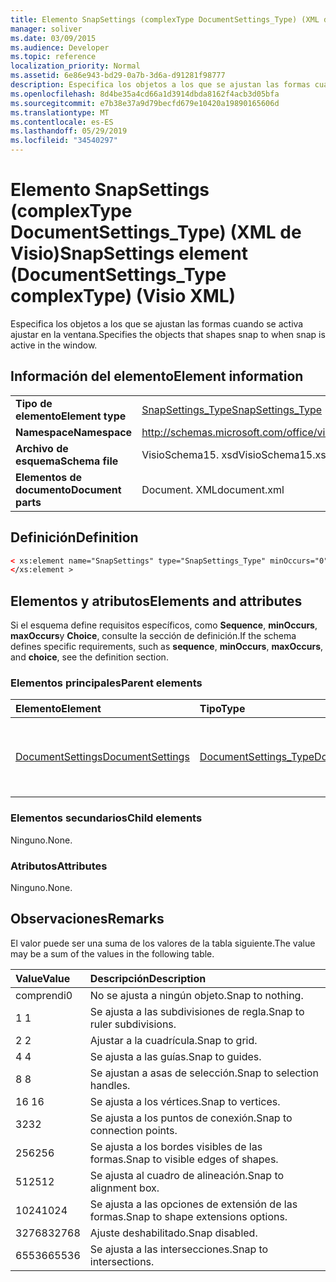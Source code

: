 ```yaml
---
title: Elemento SnapSettings (complexType DocumentSettings_Type) (XML de Visio)
manager: soliver
ms.date: 03/09/2015
ms.audience: Developer
ms.topic: reference
localization_priority: Normal
ms.assetid: 6e86e943-bd29-0a7b-3d6a-d91281f98777
description: Especifica los objetos a los que se ajustan las formas cuando se activa ajustar en la ventana.
ms.openlocfilehash: 8d4be35a4cd66a1d3914dbda8162f4acb3d05bfa
ms.sourcegitcommit: e7b38e37a9d79becfd679e10420a19890165606d
ms.translationtype: MT
ms.contentlocale: es-ES
ms.lasthandoff: 05/29/2019
ms.locfileid: "34540297"
---
```

# <a name="snapsettings-element-documentsettingstype-complextype-visio-xml"></a><span data-ttu-id="7a259-103">Elemento SnapSettings (complexType DocumentSettings_Type) (XML de Visio)</span><span class="sxs-lookup"><span data-stu-id="7a259-103">SnapSettings element (DocumentSettings_Type complexType) (Visio XML)</span></span>

<span data-ttu-id="7a259-104">Especifica los objetos a los que se ajustan las formas cuando se activa ajustar en la ventana.</span><span class="sxs-lookup"><span data-stu-id="7a259-104">Specifies the objects that shapes snap to when snap is active in the window.</span></span>
  
## <a name="element-information"></a><span data-ttu-id="7a259-105">Información del elemento</span><span class="sxs-lookup"><span data-stu-id="7a259-105">Element information</span></span>

|||
|:-----|:-----|
|<span data-ttu-id="7a259-106">**Tipo de elemento**</span><span class="sxs-lookup"><span data-stu-id="7a259-106">**Element type**</span></span> <br/> |[<span data-ttu-id="7a259-107">SnapSettings_Type</span><span class="sxs-lookup"><span data-stu-id="7a259-107">SnapSettings_Type</span></span>](snapsettings_type-complextypevisio-xml.md) <br/> |
|<span data-ttu-id="7a259-108">**Namespace**</span><span class="sxs-lookup"><span data-stu-id="7a259-108">**Namespace**</span></span> <br/> |http://schemas.microsoft.com/office/visio/2012/main  <br/> |
|<span data-ttu-id="7a259-109">**Archivo de esquema**</span><span class="sxs-lookup"><span data-stu-id="7a259-109">**Schema file**</span></span> <br/> |<span data-ttu-id="7a259-110">VisioSchema15. xsd</span><span class="sxs-lookup"><span data-stu-id="7a259-110">VisioSchema15.xsd</span></span>  <br/> |
|<span data-ttu-id="7a259-111">**Elementos de documento**</span><span class="sxs-lookup"><span data-stu-id="7a259-111">**Document parts**</span></span> <br/> |<span data-ttu-id="7a259-112">Document. XML</span><span class="sxs-lookup"><span data-stu-id="7a259-112">document.xml</span></span>  <br/> |
   
## <a name="definition"></a><span data-ttu-id="7a259-113">Definición</span><span class="sxs-lookup"><span data-stu-id="7a259-113">Definition</span></span>

```XML
< xs:element name="SnapSettings" type="SnapSettings_Type" minOccurs="0" maxOccurs="1" >
</xs:element >
```

## <a name="elements-and-attributes"></a><span data-ttu-id="7a259-114">Elementos y atributos</span><span class="sxs-lookup"><span data-stu-id="7a259-114">Elements and attributes</span></span>

<span data-ttu-id="7a259-115">Si el esquema define requisitos específicos, como **Sequence**, **minOccurs**, **maxOccurs**y **Choice**, consulte la sección de definición.</span><span class="sxs-lookup"><span data-stu-id="7a259-115">If the schema defines specific requirements, such as **sequence**, **minOccurs**, **maxOccurs**, and **choice**, see the definition section.</span></span> 
  
### <a name="parent-elements"></a><span data-ttu-id="7a259-116">Elementos principales</span><span class="sxs-lookup"><span data-stu-id="7a259-116">Parent elements</span></span>

|<span data-ttu-id="7a259-117">**Elemento**</span><span class="sxs-lookup"><span data-stu-id="7a259-117">**Element**</span></span>|<span data-ttu-id="7a259-118">**Tipo**</span><span class="sxs-lookup"><span data-stu-id="7a259-118">**Type**</span></span>|<span data-ttu-id="7a259-119">**Descripción**</span><span class="sxs-lookup"><span data-stu-id="7a259-119">**Description**</span></span>|
|:-----|:-----|:-----|
|[<span data-ttu-id="7a259-120">DocumentSettings</span><span class="sxs-lookup"><span data-stu-id="7a259-120">DocumentSettings</span></span>](documentsettings-element-visiodocument_type-complextypevisio-xml.md) <br/> |[<span data-ttu-id="7a259-121">DocumentSettings_Type</span><span class="sxs-lookup"><span data-stu-id="7a259-121">DocumentSettings_Type</span></span>](documentsettings_type-complextypevisio-xml.md) <br/> |<span data-ttu-id="7a259-122">Contiene los elementos que especifican la configuración del documento.</span><span class="sxs-lookup"><span data-stu-id="7a259-122">Contains elements that specify document settings.</span></span>  <br/> |
   
### <a name="child-elements"></a><span data-ttu-id="7a259-123">Elementos secundarios</span><span class="sxs-lookup"><span data-stu-id="7a259-123">Child elements</span></span>

<span data-ttu-id="7a259-124">Ninguno.</span><span class="sxs-lookup"><span data-stu-id="7a259-124">None.</span></span>
  
### <a name="attributes"></a><span data-ttu-id="7a259-125">Atributos</span><span class="sxs-lookup"><span data-stu-id="7a259-125">Attributes</span></span>

<span data-ttu-id="7a259-126">Ninguno.</span><span class="sxs-lookup"><span data-stu-id="7a259-126">None.</span></span>
  
## <a name="remarks"></a><span data-ttu-id="7a259-127">Observaciones</span><span class="sxs-lookup"><span data-stu-id="7a259-127">Remarks</span></span>

<span data-ttu-id="7a259-128">El valor puede ser una suma de los valores de la tabla siguiente.</span><span class="sxs-lookup"><span data-stu-id="7a259-128">The value may be a sum of the values in the following table.</span></span>
  
|<span data-ttu-id="7a259-129">**Value**</span><span class="sxs-lookup"><span data-stu-id="7a259-129">**Value**</span></span>|<span data-ttu-id="7a259-130">**Descripción**</span><span class="sxs-lookup"><span data-stu-id="7a259-130">**Description**</span></span>|
|:-----|:-----|
|<span data-ttu-id="7a259-131">comprendi</span><span class="sxs-lookup"><span data-stu-id="7a259-131">0</span></span>  <br/> |<span data-ttu-id="7a259-132">No se ajusta a ningún objeto.</span><span class="sxs-lookup"><span data-stu-id="7a259-132">Snap to nothing.</span></span>  <br/> |
|<span data-ttu-id="7a259-133">1 </span><span class="sxs-lookup"><span data-stu-id="7a259-133">1</span></span>  <br/> |<span data-ttu-id="7a259-134">Se ajusta a las subdivisiones de regla.</span><span class="sxs-lookup"><span data-stu-id="7a259-134">Snap to ruler subdivisions.</span></span>  <br/> |
|<span data-ttu-id="7a259-135">2 </span><span class="sxs-lookup"><span data-stu-id="7a259-135">2</span></span>  <br/> |<span data-ttu-id="7a259-136">Ajustar a la cuadrícula.</span><span class="sxs-lookup"><span data-stu-id="7a259-136">Snap to grid.</span></span>  <br/> |
|<span data-ttu-id="7a259-137">4 </span><span class="sxs-lookup"><span data-stu-id="7a259-137">4</span></span>  <br/> |<span data-ttu-id="7a259-138">Se ajusta a las guías.</span><span class="sxs-lookup"><span data-stu-id="7a259-138">Snap to guides.</span></span>  <br/> |
|<span data-ttu-id="7a259-139">8 </span><span class="sxs-lookup"><span data-stu-id="7a259-139">8</span></span>  <br/> |<span data-ttu-id="7a259-140">Se ajustan a asas de selección.</span><span class="sxs-lookup"><span data-stu-id="7a259-140">Snap to selection handles.</span></span>  <br/> |
|<span data-ttu-id="7a259-141">16 </span><span class="sxs-lookup"><span data-stu-id="7a259-141">16</span></span>  <br/> |<span data-ttu-id="7a259-142">Se ajusta a los vértices.</span><span class="sxs-lookup"><span data-stu-id="7a259-142">Snap to vertices.</span></span>  <br/> |
|<span data-ttu-id="7a259-143">32</span><span class="sxs-lookup"><span data-stu-id="7a259-143">32</span></span>  <br/> |<span data-ttu-id="7a259-144">Se ajusta a los puntos de conexión.</span><span class="sxs-lookup"><span data-stu-id="7a259-144">Snap to connection points.</span></span>  <br/> |
|<span data-ttu-id="7a259-145">256</span><span class="sxs-lookup"><span data-stu-id="7a259-145">256</span></span>  <br/> |<span data-ttu-id="7a259-146">Se ajusta a los bordes visibles de las formas.</span><span class="sxs-lookup"><span data-stu-id="7a259-146">Snap to visible edges of shapes.</span></span>  <br/> |
|<span data-ttu-id="7a259-147">512</span><span class="sxs-lookup"><span data-stu-id="7a259-147">512</span></span>  <br/> |<span data-ttu-id="7a259-148">Se ajusta al cuadro de alineación.</span><span class="sxs-lookup"><span data-stu-id="7a259-148">Snap to alignment box.</span></span>  <br/> |
|<span data-ttu-id="7a259-149">1024</span><span class="sxs-lookup"><span data-stu-id="7a259-149">1024</span></span>  <br/> |<span data-ttu-id="7a259-150">Se ajusta a las opciones de extensión de las formas.</span><span class="sxs-lookup"><span data-stu-id="7a259-150">Snap to shape extensions options.</span></span>  <br/> |
|<span data-ttu-id="7a259-151">32768</span><span class="sxs-lookup"><span data-stu-id="7a259-151">32768</span></span>  <br/> |<span data-ttu-id="7a259-152">Ajuste deshabilitado.</span><span class="sxs-lookup"><span data-stu-id="7a259-152">Snap disabled.</span></span>  <br/> |
|<span data-ttu-id="7a259-153">65536</span><span class="sxs-lookup"><span data-stu-id="7a259-153">65536</span></span>  <br/> |<span data-ttu-id="7a259-154">Se ajusta a las intersecciones.</span><span class="sxs-lookup"><span data-stu-id="7a259-154">Snap to intersections.</span></span>  <br/> |
   

